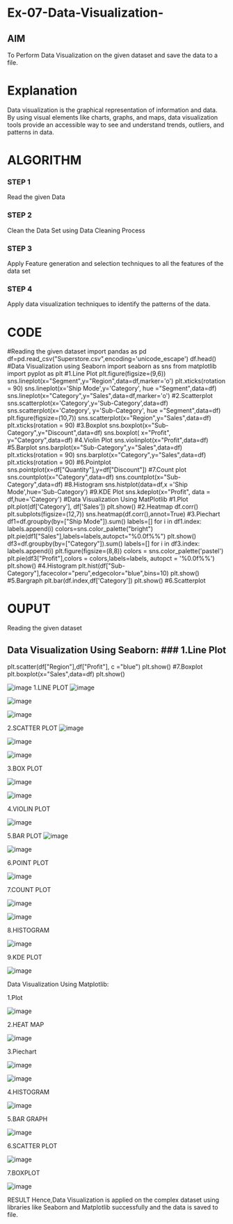 # Ex-07-Data-Visualization-

## AIM
To Perform Data Visualization on the given dataset and save the data to a file. 

# Explanation
Data visualization is the graphical representation of information and data. By using visual elements like charts, graphs, and maps, data visualization tools provide an accessible way to see and understand trends, outliers, and patterns in data.

# ALGORITHM
### STEP 1
Read the given Data
### STEP 2
Clean the Data Set using Data Cleaning Process
### STEP 3
Apply Feature generation and selection techniques to all the features of the data set
### STEP 4
Apply data visualization techniques to identify the patterns of the data.


# CODE
#Reading the given dataset
import pandas as pd
df=pd.read_csv("Superstore.csv",encoding='unicode_escape')
df.head()
#Data Visualization using Seaborn
import seaborn as sns
from matplotlib import pyplot as plt
#1.Line Plot
plt.figure(figsize=(9,6))
sns.lineplot(x="Segment",y="Region",data=df,marker='o')
plt.xticks(rotation = 90)
sns.lineplot(x='Ship Mode',y='Category', hue ="Segment",data=df)
sns.lineplot(x="Category",y="Sales",data=df,marker='o')
#2.Scatterplot
sns.scatterplot(x='Category',y='Sub-Category',data=df)
sns.scatterplot(x='Category', y='Sub-Category', hue ="Segment",data=df)
plt.figure(figsize=(10,7))
sns.scatterplot(x="Region",y="Sales",data=df)
plt.xticks(rotation = 90)
#3.Boxplot
sns.boxplot(x="Sub-Category",y="Discount",data=df)
sns.boxplot( x="Profit", y="Category",data=df)
#4.Violin Plot
sns.violinplot(x="Profit",data=df)
#5.Barplot
sns.barplot(x="Sub-Category",y="Sales",data=df)
plt.xticks(rotation = 90)
sns.barplot(x="Category",y="Sales",data=df)
plt.xticks(rotation = 90)
#6.Pointplot
sns.pointplot(x=df["Quantity"],y=df["Discount"])
#7.Count plot
sns.countplot(x="Category",data=df)
sns.countplot(x="Sub-Category",data=df)
#8.Histogram
sns.histplot(data=df,x ='Ship Mode',hue='Sub-Category')
#9.KDE Plot
sns.kdeplot(x="Profit", data = df,hue='Category')
#Data Visualization Using MatPlotlib
#1.Plot
plt.plot(df['Category'], df['Sales'])
plt.show()
#2.Heatmap
df.corr()
plt.subplots(figsize=(12,7))
sns.heatmap(df.corr(),annot=True)
#3.Piechart
df1=df.groupby(by=["Ship Mode"]).sum()
labels=[]
for i in df1.index:
labels.append(i)
colors=sns.color_palette("bright")
plt.pie(df1["Sales"],labels=labels,autopct="%0.0f%%")
plt.show()
df3=df.groupby(by=["Category"]).sum()
labels=[]
for i in df3.index:
labels.append(i)
plt.figure(figsize=(8,8))
colors = sns.color_palette('pastel')
plt.pie(df3["Profit"],colors = colors,labels=labels, autopct = '%0.0f%%')
plt.show()
#4.Histogram
plt.hist(df["Sub-Category"],facecolor="peru",edgecolor="blue",bins=10)
plt.show()
#5.Bargraph
plt.bar(df.index,df['Category'])
plt.show()
#6.Scatterplot

# OUPUT
Reading the given dataset
## Data Visualization Using Seaborn: ### 1.Line Plot
plt.scatter(df["Region"],df["Profit"], c ="blue")
plt.show()
#7.Boxplot
plt.boxplot(x="Sales",data=df)
plt.show()

![image](https://user-images.githubusercontent.com/112244898/236746758-c428db4f-d256-4b64-b7c0-2908775d7359.png)
1.LINE PLOT
![image](https://user-images.githubusercontent.com/112244898/236746843-f02e6101-694e-45b4-85ee-7cbda08996fe.png)

![image](https://user-images.githubusercontent.com/112244898/236746873-2a8c97b4-9254-4ef0-b83a-3fdcbc43c045.png)

![image](https://user-images.githubusercontent.com/112244898/236746896-18e47722-2263-4114-bb66-c62e5530097c.png)

2.SCATTER PLOT
![image](https://user-images.githubusercontent.com/112244898/236746944-a9ae23a2-8849-413f-90be-fe4828192ef5.png)

![image](https://user-images.githubusercontent.com/112244898/236746976-2f825608-d8c3-47f8-914a-be27c4e0c76c.png)

![image](https://user-images.githubusercontent.com/112244898/236747001-933ef10b-635d-4c33-b102-617b2c17ed38.png)

3.BOX PLOT

![image](https://user-images.githubusercontent.com/112244898/236747058-26e1bdad-daae-4d92-90e3-c0dcc6a382c6.png)

![image](https://user-images.githubusercontent.com/112244898/236747082-31b86cee-ae57-48e5-812c-906c733496c3.png)

4.VIOLIN PLOT

![image](https://user-images.githubusercontent.com/112244898/236747125-961b4fc6-4a37-41ba-aacf-4e7776cfc278.png)

5.BAR PLOT
![image](https://user-images.githubusercontent.com/112244898/236747188-8c24b284-ed10-468b-9231-0fef012a4ea4.png)

![image](https://user-images.githubusercontent.com/112244898/236747221-aa6da4f5-bcdd-4d72-966c-667d72298d42.png)

6.POINT PLOT

![image](https://user-images.githubusercontent.com/112244898/236747283-3d1a017c-7638-4de9-b663-431b21776905.png)

7.COUNT PLOT

![image](https://user-images.githubusercontent.com/112244898/236747332-4a58de7a-72bd-4543-ae89-8c0072f1720e.png)

![image](https://user-images.githubusercontent.com/112244898/236747352-83a5b401-9180-4e47-bc8e-350d54db2232.png)

8.HISTOGRAM

![image](https://user-images.githubusercontent.com/112244898/236747403-2d3ac5d2-4e0b-4fb5-ae4e-61146e7b5b7f.png)

9.KDE PLOT

![image](https://user-images.githubusercontent.com/112244898/236747468-f5b37339-ae87-4569-b7f4-1bbbbd7bbc4c.png)

Data Visualization Using Matplotlib:

1.Plot

![image](https://user-images.githubusercontent.com/112244898/236747593-2de95687-2e0e-403a-9fb5-a9acb01e4f31.png)

2.HEAT MAP

![image](https://user-images.githubusercontent.com/112244898/236747640-b92d9362-7e10-4de9-a89a-6d6337658a52.png)

3.Piechart

![image](https://user-images.githubusercontent.com/112244898/236747692-c19f7401-46ff-4d43-852d-c180951f4c80.png)

![image](https://user-images.githubusercontent.com/112244898/236747716-04c85460-7634-4b73-b4f6-f70af929f86d.png)

4.HISTOGRAM

![image](https://user-images.githubusercontent.com/112244898/236747761-8451b54b-38f3-44ed-b9f7-666eeb159d84.png)

5.BAR GRAPH

![image](https://user-images.githubusercontent.com/112244898/236747799-6d12bb2c-aa5d-4481-95cf-9ea599a371ad.png)

6.SCATTER PLOT 

![image](https://user-images.githubusercontent.com/112244898/236747850-814ec67c-a1c5-49c2-afcc-1ece6cde6584.png)

7.BOXPLOT

![image](https://user-images.githubusercontent.com/112244898/236747898-52e586df-b2f4-4f7e-87f1-9d0cb2481530.png)

RESULT
Hence,Data Visualization is applied on the complex dataset using libraries like Seaborn and Matplotlib successfully and the data is saved to file.

